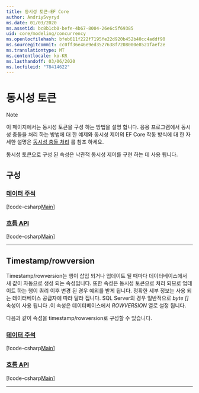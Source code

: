 ```yaml
---
title: 동시성 토큰-EF Core
author: AndriySvyryd
ms.date: 01/03/2020
ms.assetid: bc8b1cb0-befe-4b67-8004-26e6c5f69385
uid: core/modeling/concurrency
ms.openlocfilehash: bfeb611f222f7195fe22d920b452b40cc4addf90
ms.sourcegitcommit: cc0ff36e46e9ed3527638f7208000e8521faef2e
ms.translationtype: MT
ms.contentlocale: ko-KR
ms.lasthandoff: 03/06/2020
ms.locfileid: "78414622"
---
```

# <a name="concurrency-tokens"></a>동시성 토큰

> [!NOTE]
> 이 페이지에서는 동시성 토큰을 구성 하는 방법을 설명 합니다. 응용 프로그램에서 동시성 충돌을 처리 하는 방법에 대 한 예제와 동시성 제어의 EF Core 작동 방식에 대 한 자세한 설명은 [동시성 충돌 처리](../saving/concurrency.md) 를 참조 하세요.

동시성 토큰으로 구성 된 속성은 낙관적 동시성 제어를 구현 하는 데 사용 됩니다.

## <a name="configuration"></a>구성

### <a name="data-annotations"></a>[데이터 주석](#tab/data-annotations)

[!code-csharp[Main](../../../samples/core/Modeling/DataAnnotations/Concurrency.cs?name=Concurrency&highlight=5)]

### <a name="fluent-api"></a>[흐름 API](#tab/fluent-api)

[!code-csharp[Main](../../../samples/core/Modeling/FluentAPI/Concurrency.cs?name=Concurrency&highlight=5)]

***

## <a name="timestamprowversion"></a>Timestamp/rowversion

Timestamp/rowversion는 행이 삽입 되거나 업데이트 될 때마다 데이터베이스에서 새 값이 자동으로 생성 되는 속성입니다. 또한 속성은 동시성 토큰으로 처리 되므로 업데이트 하는 행이 쿼리 이후 변경 된 경우 예외를 받게 됩니다. 정확한 세부 정보는 사용 되는 데이터베이스 공급자에 따라 달라 집니다. SQL Server의 경우 일반적으로 *byte []* 속성이 사용 됩니다 .이 속성은 데이터베이스에서 *ROWVERSION* 열로 설정 됩니다.

다음과 같이 속성을 timestamp/rowversion로 구성할 수 있습니다.

### <a name="data-annotations"></a>[데이터 주석](#tab/data-annotations)

[!code-csharp[Main](../../../samples/core/Modeling/DataAnnotations/Timestamp.cs?name=Timestamp&highlight=7)]

### <a name="fluent-api"></a>[흐름 API](#tab/fluent-api)

[!code-csharp[Main](../../../samples/core/Modeling/FluentAPI/Timestamp.cs?name=Timestamp&highlight=9,17)]

***

